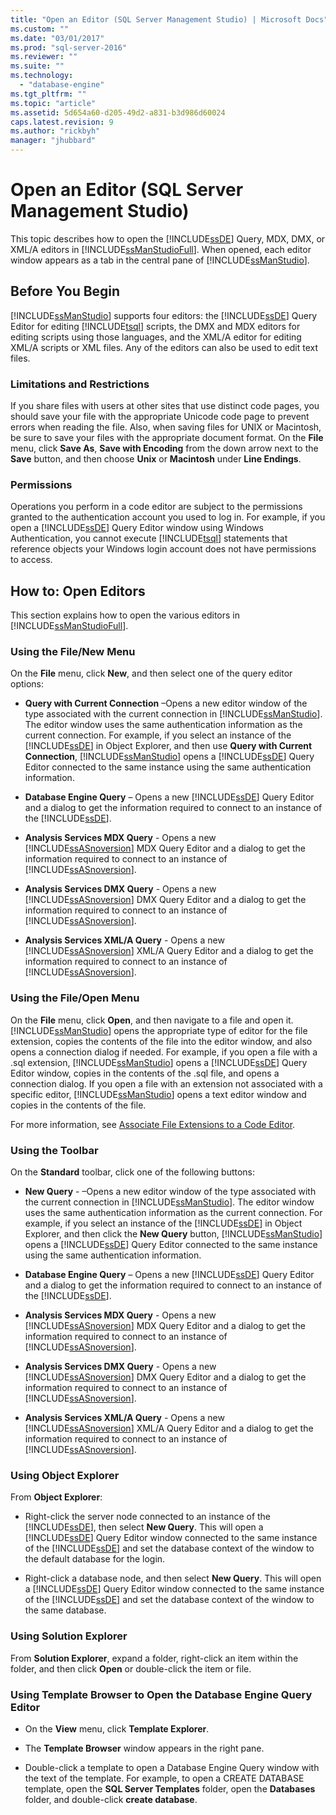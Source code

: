 ```yaml
---
title: "Open an Editor (SQL Server Management Studio) | Microsoft Docs"
ms.custom: ""
ms.date: "03/01/2017"
ms.prod: "sql-server-2016"
ms.reviewer: ""
ms.suite: ""
ms.technology: 
  - "database-engine"
ms.tgt_pltfrm: ""
ms.topic: "article"
ms.assetid: 5d654a60-d205-49d2-a831-b3d986d60024
caps.latest.revision: 9
ms.author: "rickbyh"
manager: "jhubbard"
---
```

# Open an Editor (SQL Server Management Studio)
  This topic describes how to open the [!INCLUDE[ssDE](../../a9notintoc/includes/ssde-md.md)] Query, MDX, DMX, or XML/A editors in [!INCLUDE[ssManStudioFull](../../a9notintoc/includes/ssmanstudiofull-md.md)]. When opened, each editor window appears as a tab in the central pane of [!INCLUDE[ssManStudio](../../a9notintoc/includes/ssmanstudio-md.md)].  
  
## Before You Begin  
 [!INCLUDE[ssManStudio](../../a9notintoc/includes/ssmanstudio-md.md)] supports four editors: the [!INCLUDE[ssDE](../../a9notintoc/includes/ssde-md.md)] Query Editor for editing [!INCLUDE[tsql](../../a9notintoc/includes/tsql-md.md)] scripts, the DMX and MDX editors for editing scripts using those languages, and the XML/A editor for editing XML/A scripts or XML files. Any of the editors can also be used to edit text files.  
  
### Limitations and Restrictions  
 If you share files with users at other sites that use distinct code pages, you should save your file with the appropriate Unicode code page to prevent errors when reading the file. Also, when saving files for UNIX or Macintosh, be sure to save your files with the appropriate document format. On the **File** menu, click **Save As**, **Save with Encoding** from the down arrow next to the **Save** button, and then choose **Unix** or **Macintosh** under **Line Endings**.  
  
### Permissions  
 Operations you perform in a code editor are subject to the permissions granted to the authentication account you used to log in. For example, if you open a [!INCLUDE[ssDE](../../a9notintoc/includes/ssde-md.md)] Query Editor window using Windows Authentication, you cannot execute [!INCLUDE[tsql](../../a9notintoc/includes/tsql-md.md)] statements that reference objects your Windows login account does not have permissions to access.  
  
## How to: Open Editors  
 This section explains how to open the various editors in [!INCLUDE[ssManStudioFull](../../a9notintoc/includes/ssmanstudiofull-md.md)].  
  
### Using the File/New Menu  
 On the **File** menu, click **New**, and then select one of the query editor options:  
  
-   **Query with Current Connection** –Opens a new editor window of the type associated with the current connection in [!INCLUDE[ssManStudio](../../a9notintoc/includes/ssmanstudio-md.md)]. The editor window uses the same authentication information as the current connection. For example, if you select an instance of the [!INCLUDE[ssDE](../../a9notintoc/includes/ssde-md.md)] in Object Explorer, and then use **Query with Current Connection**, [!INCLUDE[ssManStudio](../../a9notintoc/includes/ssmanstudio-md.md)] opens a [!INCLUDE[ssDE](../../a9notintoc/includes/ssde-md.md)] Query Editor connected to the same instance using the same authentication information.  
  
-   **Database Engine Query** – Opens a new [!INCLUDE[ssDE](../../a9notintoc/includes/ssde-md.md)] Query Editor and a dialog to get the information required to connect to an instance of the [!INCLUDE[ssDE](../../a9notintoc/includes/ssde-md.md)].  
  
-   **Analysis Services MDX Query** - Opens a new [!INCLUDE[ssASnoversion](../../a9notintoc/includes/ssasnoversion-md.md)] MDX Query Editor and a dialog to get the information required to connect to an instance of [!INCLUDE[ssASnoversion](../../a9notintoc/includes/ssasnoversion-md.md)].  
  
-   **Analysis Services DMX Query** - Opens a new [!INCLUDE[ssASnoversion](../../a9notintoc/includes/ssasnoversion-md.md)] DMX Query Editor and a dialog to get the information required to connect to an instance of [!INCLUDE[ssASnoversion](../../a9notintoc/includes/ssasnoversion-md.md)].  
  
-   **Analysis Services XML/A Query** - Opens a new [!INCLUDE[ssASnoversion](../../a9notintoc/includes/ssasnoversion-md.md)] XML/A Query Editor and a dialog to get the information required to connect to an instance of [!INCLUDE[ssASnoversion](../../a9notintoc/includes/ssasnoversion-md.md)].  
  
### Using the File/Open Menu  
 On the **File** menu, click **Open**, and then navigate to a file and open it. [!INCLUDE[ssManStudio](../../a9notintoc/includes/ssmanstudio-md.md)] opens the appropriate type of editor for the file extension, copies the contents of the file into the editor window, and also opens a connection dialog if needed. For example, if you open a file with a .sql extension, [!INCLUDE[ssManStudio](../../a9notintoc/includes/ssmanstudio-md.md)] opens a [!INCLUDE[ssDE](../../a9notintoc/includes/ssde-md.md)] Query Editor window, copies in the contents of the .sql file, and opens a connection dialog. If you open a file with an extension not associated with a specific editor, [!INCLUDE[ssManStudio](../../a9notintoc/includes/ssmanstudio-md.md)] opens a text editor window and copies in the contents of the file.  
  
 For more information, see [Associate File Extensions to a Code Editor](../../relational-databases/scripting/associate-file-extensions-to-a-code-editor.md).  
  
### Using the Toolbar  
 On the **Standard** toolbar, click one of the following buttons:  
  
-   **New Query** - –Opens a new editor window of the type associated with the current connection in [!INCLUDE[ssManStudio](../../a9notintoc/includes/ssmanstudio-md.md)]. The editor window uses the same authentication information as the current connection. For example, if you select an instance of the [!INCLUDE[ssDE](../../a9notintoc/includes/ssde-md.md)] in Object Explorer, and then click the **New Query** button, [!INCLUDE[ssManStudio](../../a9notintoc/includes/ssmanstudio-md.md)] opens a [!INCLUDE[ssDE](../../a9notintoc/includes/ssde-md.md)] Query Editor connected to the same instance using the same authentication information.  
  
-   **Database Engine Query** – Opens a new [!INCLUDE[ssDE](../../a9notintoc/includes/ssde-md.md)] Query Editor and a dialog to get the information required to connect to an instance of the [!INCLUDE[ssDE](../../a9notintoc/includes/ssde-md.md)].  
  
-   **Analysis Services MDX Query** - Opens a new [!INCLUDE[ssASnoversion](../../a9notintoc/includes/ssasnoversion-md.md)] MDX Query Editor and a dialog to get the information required to connect to an instance of [!INCLUDE[ssASnoversion](../../a9notintoc/includes/ssasnoversion-md.md)].  
  
-   **Analysis Services DMX Query** - Opens a new [!INCLUDE[ssASnoversion](../../a9notintoc/includes/ssasnoversion-md.md)] DMX Query Editor and a dialog to get the information required to connect to an instance of [!INCLUDE[ssASnoversion](../../a9notintoc/includes/ssasnoversion-md.md)].  
  
-   **Analysis Services XML/A Query** - Opens a new [!INCLUDE[ssASnoversion](../../a9notintoc/includes/ssasnoversion-md.md)] XML/A Query Editor and a dialog to get the information required to connect to an instance of [!INCLUDE[ssASnoversion](../../a9notintoc/includes/ssasnoversion-md.md)].  
  
### Using Object Explorer  
 From **Object Explorer**:  
  
-   Right-click the server node connected to an instance of the [!INCLUDE[ssDE](../../a9notintoc/includes/ssde-md.md)], then select **New Query**. This will open a [!INCLUDE[ssDE](../../a9notintoc/includes/ssde-md.md)] Query Editor window connected to the same instance of the [!INCLUDE[ssDE](../../a9notintoc/includes/ssde-md.md)] and set the database context of the window to the default database for the login.  
  
-   Right-click a database node, and then select **New Query**. This will open a [!INCLUDE[ssDE](../../a9notintoc/includes/ssde-md.md)] Query Editor window connected to the same instance of the [!INCLUDE[ssDE](../../a9notintoc/includes/ssde-md.md)] and set the database context of the window to the same database.  
  
### Using Solution Explorer  
 From **Solution Explorer**, expand a folder, right-click an item within the folder, and then click **Open** or double-click the item or file.  
  
### Using Template Browser to Open the Database Engine Query Editor  
  
-   On the **View** menu, click **Template Explorer**.  
  
-   The **Template Browser** window appears in the right pane.  
  
-   Double-click a template to open a Database Engine Query window with the text of the template. For example, to open a CREATE DATABASE template, open the **SQL Server Templates** folder, open the **Databases** folder, and double-click **create database**.  
  
  